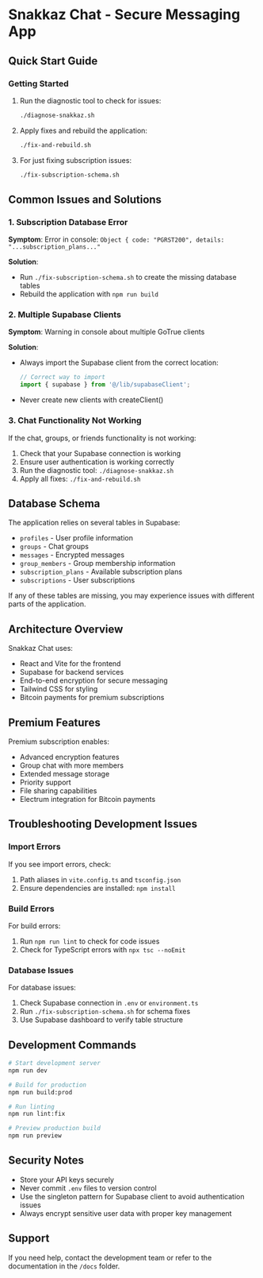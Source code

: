 # Snakkaz Chat - Secure Messaging App

## Quick Start Guide

### Getting Started
1. Run the diagnostic tool to check for issues:
   ```bash
   ./diagnose-snakkaz.sh
   ```

2. Apply fixes and rebuild the application:
   ```bash
   ./fix-and-rebuild.sh
   ```

3. For just fixing subscription issues:
   ```bash
   ./fix-subscription-schema.sh
   ```

## Common Issues and Solutions

### 1. Subscription Database Error
**Symptom**: Error in console: `Object { code: "PGRST200", details: "...subscription_plans..."`

**Solution**: 
- Run `./fix-subscription-schema.sh` to create the missing database tables
- Rebuild the application with `npm run build`

### 2. Multiple Supabase Clients
**Symptom**: Warning in console about multiple GoTrue clients

**Solution**:
- Always import the Supabase client from the correct location:
  ```typescript
  // Correct way to import
  import { supabase } from '@/lib/supabaseClient';
  ```
- Never create new clients with createClient()

### 3. Chat Functionality Not Working
If the chat, groups, or friends functionality is not working:

1. Check that your Supabase connection is working
2. Ensure user authentication is working correctly
3. Run the diagnostic tool: `./diagnose-snakkaz.sh`
4. Apply all fixes: `./fix-and-rebuild.sh`

## Database Schema
The application relies on several tables in Supabase:

- `profiles` - User profile information
- `groups` - Chat groups
- `messages` - Encrypted messages
- `group_members` - Group membership information
- `subscription_plans` - Available subscription plans
- `subscriptions` - User subscriptions

If any of these tables are missing, you may experience issues with different parts of the application.

## Architecture Overview

Snakkaz Chat uses:
- React and Vite for the frontend
- Supabase for backend services
- End-to-end encryption for secure messaging
- Tailwind CSS for styling
- Bitcoin payments for premium subscriptions

## Premium Features

Premium subscription enables:
- Advanced encryption features
- Group chat with more members
- Extended message storage
- Priority support
- File sharing capabilities
- Electrum integration for Bitcoin payments

## Troubleshooting Development Issues

### Import Errors
If you see import errors, check:
1. Path aliases in `vite.config.ts` and `tsconfig.json`
2. Ensure dependencies are installed: `npm install`

### Build Errors
For build errors:
1. Run `npm run lint` to check for code issues
2. Check for TypeScript errors with `npx tsc --noEmit`

### Database Issues
For database issues:
1. Check Supabase connection in `.env` or `environment.ts`
2. Run `./fix-subscription-schema.sh` for schema fixes
3. Use Supabase dashboard to verify table structure

## Development Commands

```bash
# Start development server
npm run dev

# Build for production
npm run build:prod

# Run linting
npm run lint:fix

# Preview production build
npm run preview
```

## Security Notes

- Store your API keys securely
- Never commit `.env` files to version control
- Use the singleton pattern for Supabase client to avoid authentication issues
- Always encrypt sensitive user data with proper key management

## Support

If you need help, contact the development team or refer to the documentation in the `/docs` folder.
